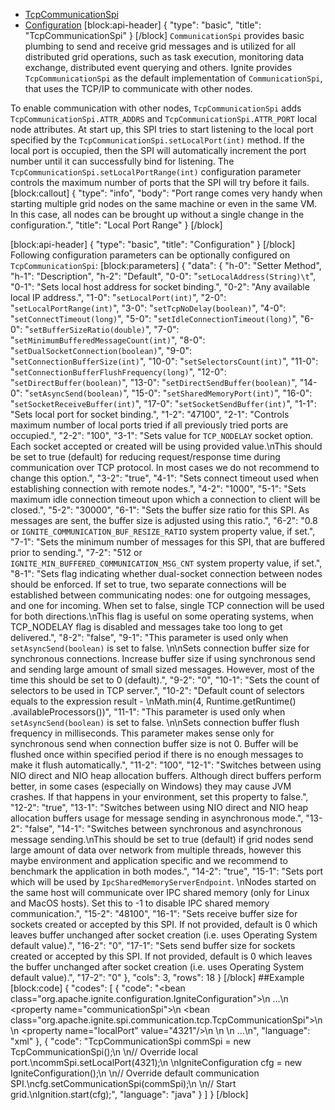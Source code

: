 * [TcpCommunicationSpi](#tcpcommunicationspi)
* [Configuration](#Configuration)
[block:api-header]
{
  "type": "basic",
  "title": "TcpCommunicationSpi"
}
[/block]
`CommunicationSpi` provides basic plumbing to send and receive grid messages and is utilized for all distributed grid operations, such as task execution, monitoring data exchange, distributed event querying and others. Ignite provides `TcpCommunicationSpi` as the default implementation of `CommunicationSpi`, that uses the TCP/IP to communicate with other nodes. 

To enable communication with other nodes, `TcpCommunicationSpi` adds `TcpCommunicationSpi.ATTR_ADDRS` and `TcpCommunicationSpi.ATTR_PORT` local node attributes. At start up, this SPI tries to start listening to the local port specified by the `TcpCommunicationSpi.setLocalPort(int)` method. If the local port is occupied, then the SPI will automatically increment the port number until it can successfully bind for listening. The `TcpCommunicationSpi.setLocalPortRange(int)` configuration parameter controls the maximum number of ports that the SPI will try before it fails. 
[block:callout]
{
  "type": "info",
  "body": "Port range comes very handy when starting multiple grid nodes on the same machine or even in the same VM. In this case, all nodes can be brought up without a single change in the configuration.",
  "title": "Local Port Range"
}
[/block]

[block:api-header]
{
  "type": "basic",
  "title": "Configuration"
}
[/block]
Following configuration parameters can be optionally configured on `TcpCommunicationSpi`:
[block:parameters]
{
  "data": {
    "h-0": "Setter Method",
    "h-1": "Description",
    "h-2": "Default",
    "0-0": "`setLocalAddress(String)\t`",
    "0-1": "Sets local host address for socket binding.",
    "0-2": "Any available local IP address.",
    "1-0": "`setLocalPort(int)`",
    "2-0": "`setLocalPortRange(int)`",
    "3-0": "`setTcpNoDelay(boolean)`",
    "4-0": "`setConnectTimeout(long)`",
    "5-0": "`setIdleConnectionTimeout(long)`",
    "6-0": "`setBufferSizeRatio(double)`",
    "7-0": "`setMinimumBufferedMessageCount(int)`",
    "8-0": "`setDualSocketConnection(boolean)`",
    "9-0": "`setConnectionBufferSize(int)`",
    "10-0": "`setSelectorsCount(int)`",
    "11-0": "`setConnectionBufferFlushFrequency(long)`",
    "12-0": "`setDirectBuffer(boolean)`",
    "13-0": "`setDirectSendBuffer(boolean)`",
    "14-0": "`setAsyncSend(boolean)`",
    "15-0": "`setSharedMemoryPort(int)`",
    "16-0": "`setSocketReceiveBuffer(int)`",
    "17-0": "`setSocketSendBuffer(int)`",
    "1-1": "Sets local port for socket binding.",
    "1-2": "47100",
    "2-1": "Controls maximum number of local ports tried if all previously tried ports are occupied.",
    "2-2": "100",
    "3-1": "Sets value for `TCP_NODELAY` socket option. Each socket accepted or created will be using provided value.\nThis should be set to true (default) for reducing request/response time during communication over TCP protocol. In most cases we do not recommend to change this option.",
    "3-2": "true",
    "4-1": "Sets connect timeout used when establishing connection with remote nodes.",
    "4-2": "1000",
    "5-1": "Sets maximum idle connection timeout upon which a connection to client will be closed.",
    "5-2": "30000",
    "6-1": "Sets the buffer size ratio for this SPI. As messages are sent, the buffer size is adjusted using this ratio.",
    "6-2": "0.8 or `IGNITE_COMMUNICATION_BUF_RESIZE_RATIO` system property value, if set.",
    "7-1": "Sets the minimum number of messages for this SPI, that are buffered prior to sending.",
    "7-2": "512 or `IGNITE_MIN_BUFFERED_COMMUNICATION_MSG_CNT` system property value, if set.",
    "8-1": "Sets flag indicating whether dual-socket connection between nodes should be enforced. If set to true, two separate connections will be established between communicating nodes: one for outgoing messages, and one for incoming. When set to false, single TCP connection will be used for both directions.\nThis flag is useful on some operating systems, when TCP_NODELAY flag is disabled and messages take too long to get delivered.",
    "8-2": "false",
    "9-1": "This parameter is used only when `setAsyncSend(boolean)` is set to false. \n\nSets connection buffer size for synchronous connections. Increase buffer size if using synchronous send and sending large amount of small sized messages. However, most of the time this should be set to 0 (default).",
    "9-2": "0",
    "10-1": "Sets the count of selectors to be used in TCP server.",
    "10-2": "Default count of selectors equals to the expression result - \nMath.min(4, Runtime.getRuntime() .availableProcessors())",
    "11-1": "This parameter is used only when `setAsyncSend(boolean)` is set to false. \n\nSets connection buffer flush frequency in milliseconds. This parameter makes sense only for synchronous send when connection buffer size is not 0. Buffer will be flushed once within specified period if there is no enough messages to make it flush automatically.",
    "11-2": "100",
    "12-1": "Switches between using NIO direct and NIO heap allocation buffers. Although direct buffers perform better, in some cases (especially on Windows) they may cause JVM crashes. If that happens in your environment, set this property to false.",
    "12-2": "true",
    "13-1": "Switches between using NIO direct and NIO heap allocation buffers usage for message sending in asynchronous mode.",
    "13-2": "false",
    "14-1": "Switches between synchronous and asynchronous message sending.\nThis should be set to true (default) if grid nodes send large amount of data over network from multiple threads, however this maybe environment and application specific and we recommend to benchmark the application in both modes.",
    "14-2": "true",
    "15-1": "Sets port which will be used by `IpcSharedMemoryServerEndpoint`. \nNodes started on the same host will communicate over IPC shared memory (only for Linux and MacOS hosts). Set this to -1 to disable IPC shared memory communication.",
    "15-2": "48100",
    "16-1": "Sets receive buffer size for sockets created or accepted by this SPI. If not provided, default is 0 which leaves buffer unchanged after socket creation (i.e. uses Operating System default value).",
    "16-2": "0",
    "17-1": "Sets send buffer size for sockets created or accepted by this SPI. If not provided, default is 0 which leaves the buffer unchanged after socket creation (i.e. uses Operating System default value).",
    "17-2": "0"
  },
  "cols": 3,
  "rows": 18
}
[/block]
##Example 
[block:code]
{
  "codes": [
    {
      "code": "<bean class=\"org.apache.ignite.configuration.IgniteConfiguration\">\n  ...\n  <property name=\"communicationSpi\">\n    <bean class=\"org.apache.ignite.spi.communication.tcp.TcpCommunicationSpi\">\n      <!-- Override local port. -->\n      <property name=\"localPort\" value=\"4321\"/>\n    </bean>\n  </property>\n  ...\n</bean>",
      "language": "xml"
    },
    {
      "code": "TcpCommunicationSpi commSpi = new TcpCommunicationSpi();\n \n// Override local port.\ncommSpi.setLocalPort(4321);\n \nIgniteConfiguration cfg = new IgniteConfiguration();\n \n// Override default communication SPI.\ncfg.setCommunicationSpi(commSpi);\n \n// Start grid.\nIgnition.start(cfg);",
      "language": "java"
    }
  ]
}
[/block]